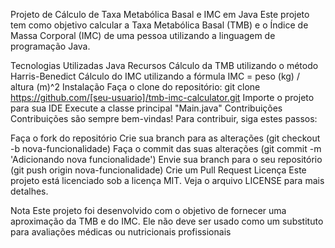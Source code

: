 Projeto de Cálculo de Taxa Metabólica Basal e IMC em Java
Este projeto tem como objetivo calcular a Taxa Metabólica Basal (TMB) e o Índice de Massa Corporal (IMC) de uma pessoa utilizando a linguagem de programação Java.

Tecnologias Utilizadas
Java
Recursos
Cálculo da TMB utilizando o método Harris-Benedict
Cálculo do IMC utilizando a fórmula IMC = peso (kg) / altura (m)^2
Instalação
Faça o clone do repositório: git clone https://github.com/[seu-usuario]/tmb-imc-calculator.git
Importe o projeto para sua IDE
Execute a classe principal "Main.java"
Contribuições
Contribuições são sempre bem-vindas! Para contribuir, siga estes passos:

Faça o fork do repositório
Crie sua branch para as alterações (git checkout -b nova-funcionalidade)
Faça o commit das suas alterações (git commit -m 'Adicionando nova funcionalidade')
Envie sua branch para o seu repositório (git push origin nova-funcionalidade)
Crie um Pull Request
Licença
Este projeto está licenciado sob a licença MIT. Veja o arquivo LICENSE para mais detalhes.

Nota
Este projeto foi desenvolvido com o objetivo de fornecer uma aproximação da TMB e do IMC. Ele não deve ser usado como um substituto para avaliações médicas ou nutricionais profissionais
